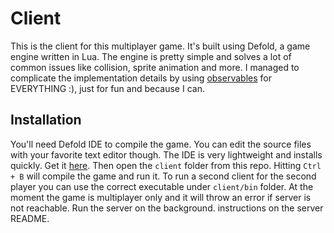 # Client

This is the client for this multiplayer game. It's built using Defold, a game engine written in Lua.
The engine is pretty simple and solves a lot of common issues like collision, sprite animation and more.
I managed to complicate the implementation details by using [observables](https://github.com/bjornbytes/RxLua) for EVERYTHING :), just for fun and because I can.

## Installation

You'll need Defold IDE to compile the game. You can edit the source files with your favorite text editor though.
The IDE is very lightweight and installs quickly. Get it [here](https://dashboard.defold.com).
Then open the `client` folder from this repo.
Hitting `Ctrl + B` will compile the game and run it. To run a second client for the second player you can use the correct executable under `client/bin` folder.
At the moment the game is multiplayer only and it will throw an error if server is not reachable. Run the server on the background. instructions on the server README.
